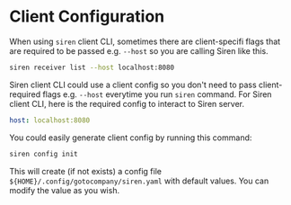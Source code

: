 # Client Configuration

When using `siren` client CLI, sometimes there are client-specifi flags that are required to be passed e.g. `--host` so you are calling Siren like this.

```bash
siren receiver list --host localhost:8080
```
Siren client CLI could use a client config so you don't need to pass client-required flags e.g. `--host` everytime you run `siren` command. For Siren client CLI, here is the required config to interact to Siren server.

```yaml
host: localhost:8080
```
You could easily generate client config by running this command:
```bash
siren config init
```
This will create (if not exists) a config file `${HOME}/.config/gotocompany/siren.yaml` with default values. You can modify the value as you wish.


